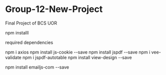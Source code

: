 # Group-12-New-Project
Final Project of BCS UOR

npm  installl

required  dependencies

npm i axios
npm install js-cookie --save
npm install jspdf --save
npm i vee-validate
npm i jspdf-autotable
npm install view-design --save

npm install emailjs-com --save
